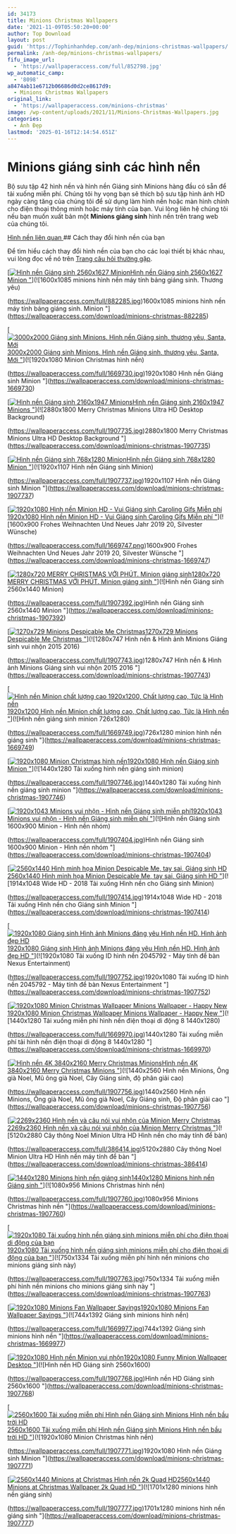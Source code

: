 ```yaml
---
id: 34173
title: Minions Christmas Wallpapers
date: '2021-11-09T05:50:20+00:00'
author: Top Download
layout: post
guid: 'https://Tophinhanhdep.com/anh-dep/minions-christmas-wallpapers/'
permalink: /anh-dep/minions-christmas-wallpapers/
fifu_image_url:
  - 'https://wallpaperaccess.com/full/852798.jpg'
wp_automatic_camp:
  - '8098'
a8474ab11e6712b06686d0d2ce8617d9:
  - Minions Christmas Wallpapers
original_link:
  - 'https://wallpaperaccess.com/minions-christmas'
image: /wp-content/uploads/2021/11/Minions-Christmas-Wallpapers.jpg
categories:
  - Ảnh Đẹp
lastmod: '2025-01-16T12:14:54.651Z'
---
```

# Minions giáng sinh các hình nền

Bộ sưu tập 42 hình nền và hình nền Giáng sinh Minions hàng đầu có sẵn để tải xuống miễn phí. Chúng tôi hy vọng bạn sẽ thích bộ sưu tập hình ảnh HD ngày càng tăng của chúng tôi để sử dụng làm hình nền hoặc màn hình chính cho điện thoại thông minh hoặc máy tính của bạn. Vui lòng liên hệ chúng tôi nếu bạn muốn xuất bản một **Minions giáng sinh** hình nền trên trang web của chúng tôi.

[Hình nền liên quan ](#related) ## Cách thay đổi hình nền của bạn

Để tìm hiểu cách thay đổi hình nền của bạn cho các loại thiết bị khác nhau, vui lòng đọc về nó trên [Trang câu hỏi thường gặp](https://tophinhanhdep.com/faq/).

  
[[![Hình nền Giáng sinh 2560x1627 Minion](https://wallpaperaccess.com/full/852798.jpg)Hình nền Giáng sinh 2560x1627 Minion "](https://wallpaperaccess.com/download/minions-christmas-852798)](![1600x1085 minions hình nền máy tính bảng giáng sinh.  Thương yêu)

(https://wallpaperaccess.com/full/882285.jpg)1600x1085 minions hình nền máy tính bảng giáng sinh. Minion "](https://wallpaperaccess.com/download/minions-christmas-882285)

[[![3000x2000 Giáng sinh Minions.  Hình nền Giáng sinh, thương yêu, Santa, Mới](https://wallpaperaccess.com/full/1907731.jpg)3000x2000 Giáng sinh Minions. Hình nền Giáng sinh, thương yêu, Santa, Mới "](https://wallpaperaccess.com/download/minions-christmas-1907731)](![1920x1080 Minion Christmas hình nền)

(https://wallpaperaccess.com/full/1669730.jpg)1920x1080 Hình nền Giáng sinh Minion "](https://wallpaperaccess.com/download/minions-christmas-1669730)

[[![Hình nền Giáng sinh 2160x1947 Minions](https://wallpaperaccess.com/full/1907734.jpg)Hình nền Giáng sinh 2160x1947 Minions "](https://wallpaperaccess.com/download/minions-christmas-1907734)](![2880x1800 Merry Christmas Minions Ultra HD Desktop Background)

(https://wallpaperaccess.com/full/1907735.jpg)2880x1800 Merry Christmas Minions Ultra HD Desktop Background "](https://wallpaperaccess.com/download/minions-christmas-1907735)

[[![Hình nền Giáng sinh 768x1280 Minion](https://wallpaperaccess.com/full/1907391.jpg)Hình nền Giáng sinh 768x1280 Minion "](https://wallpaperaccess.com/download/minions-christmas-1907391)](![1920x1107 Hình nền Giáng sinh Minion)

(https://wallpaperaccess.com/full/1907737.jpg)1920x1107 Hình nền Giáng sinh Minion "](https://wallpaperaccess.com/download/minions-christmas-1907737)

[[![1920x1080 Hình nền Minion HD - Vui Giáng sinh Caroling Gifs Miễn phí](https://wallpaperaccess.com/full/1907738.jpg)1920x1080 Hình nền Minion HD - Vui Giáng sinh Caroling Gifs Miễn phí "](https://wallpaperaccess.com/download/minions-christmas-1907738)](![1600x900 Frohes Weihnachten Und Neues Jahr 2019 20, Silvester Wünsche)

(https://wallpaperaccess.com/full/1669747.png)1600x900 Frohes Weihnachten Und Neues Jahr 2019 20, Silvester Wünsche "](https://wallpaperaccess.com/download/minions-christmas-1669747)

[[![1280x720 MERRY CHRISTMAS VỚI PHÚT.  Minion giáng sinh](https://wallpaperaccess.com/full/1907740.jpg)1280x720 MERRY CHRISTMAS VỚI PHÚT. Minion giáng sinh "](https://wallpaperaccess.com/download/minions-christmas-1907740)](![Hình nền Giáng sinh 2560x1440 Minion)

(https://wallpaperaccess.com/full/1907392.jpg)Hình nền Giáng sinh 2560x1440 Minion "](https://wallpaperaccess.com/download/minions-christmas-1907392)

[[![1270x729 Minions Despicable Me Christmas](https://wallpaperaccess.com/full/1669739.jpg)1270x729 Minions Despicable Me Christmas "](https://wallpaperaccess.com/download/minions-christmas-1669739)](![1280x747 Hình nền & Hình ảnh Minions Giáng sinh vui nhộn 2015 2016)

(https://wallpaperaccess.com/full/1907743.jpg)1280x747 Hình nền &amp; Hình ảnh Minions Giáng sinh vui nhộn 2015 2016 "](https://wallpaperaccess.com/download/minions-christmas-1907743)

[[![Hình nền Minion chất lượng cao 1920x1200, Chất lượng cao, Tức là Hình nền](https://wallpaperaccess.com/full/1907388.jpg)1920x1200 Hình nền Minion chất lượng cao, Chất lượng cao, Tức là Hình nền "](https://wallpaperaccess.com/download/minions-christmas-1907388)](![Hình nền giáng sinh minion 726x1280)

(https://wallpaperaccess.com/full/1669749.jpg)726x1280 minion hình nền giáng sinh "](https://wallpaperaccess.com/download/minions-christmas-1669749)

[[![1920x1080 Minion Christmas hình nền](https://wallpaperaccess.com/full/1907745.jpg)1920x1080 Hình nền Giáng sinh Minion "](https://wallpaperaccess.com/download/minions-christmas-1907745)](![1440x1280 Tải xuống hình nền giáng sinh minion)

(https://wallpaperaccess.com/full/1907746.jpg)1440x1280 Tải xuống hình nền giáng sinh minion "](https://wallpaperaccess.com/download/minions-christmas-1907746)

[[![1920x1043 Minions vui nhộn - Hình nền Giáng sinh miễn phí](https://wallpaperaccess.com/full/1907747.jpg)1920x1043 Minions vui nhộn - Hình nền Giáng sinh miễn phí "](https://wallpaperaccess.com/download/minions-christmas-1907747)](![Hình nền Giáng sinh 1600x900 Minion - Hình nền nhóm)

(https://wallpaperaccess.com/full/1907404.jpg)Hình nền Giáng sinh 1600x900 Minion - Hình nền nhóm "](https://wallpaperaccess.com/download/minions-christmas-1907404)

[[![2560x1440 Hình minh họa Minion Despicable Me, tay sai, Giáng sinh HD](https://wallpaperaccess.com/full/1907750.jpg)2560x1440 Hình minh họa Minion Despicable Me, tay sai, Giáng sinh HD "](https://wallpaperaccess.com/download/minions-christmas-1907750)](![1914x1048 Wide HD - 2018 Tải xuống Hình nền cho Giáng sinh Minion)

(https://wallpaperaccess.com/full/1907414.jpg)1914x1048 Wide HD - 2018 Tải xuống Hình nền cho Giáng sinh Minion "](https://wallpaperaccess.com/download/minions-christmas-1907414)

[[![1920x1080 Giáng sinh Hình ảnh Minions đáng yêu Hình nền HD.  Hình ảnh đẹp HD](https://wallpaperaccess.com/full/192374.jpg)1920x1080 Giáng sinh Hình ảnh Minions đáng yêu Hình nền HD. Hình ảnh đẹp HD "](https://wallpaperaccess.com/download/minions-christmas-192374)](![1920x1080 Tải xuống ID hình nền 2045792 - Máy tính để bàn Nexus Entertainment)

(https://wallpaperaccess.com/full/1907752.jpg)1920x1080 Tải xuống ID hình nền 2045792 - Máy tính để bàn Nexus Entertainment "](https://wallpaperaccess.com/download/minions-christmas-1907752)

[[![1920x1080 Minion Christmas Wallpaper Minions Wallpaper - Happy New](https://wallpaperaccess.com/full/1669766.jpg)1920x1080 Minion Christmas Wallpaper Minions Wallpaper - Happy New "](https://wallpaperaccess.com/download/minions-christmas-1669766)](![1440x1280 Tải xuống miễn phí hình nền điện thoại di động 8 1440x1280)

(https://wallpaperaccess.com/full/1669970.jpg)1440x1280 Tải xuống miễn phí tải hình nền điện thoại di động 8 1440x1280 "](https://wallpaperaccess.com/download/minions-christmas-1669970)

[[![Hình nền 4K 3840x2160 Merry Christmas Minions](https://wallpaperaccess.com/full/1907395.jpg)Hình nền 4K 3840x2160 Merry Christmas Minions "](https://wallpaperaccess.com/download/minions-christmas-1907395)](![1440x2560 Hình nền Minions, Ông già Noel, Mũ ông già Noel, Cây Giáng sinh, độ phân giải cao)

(https://wallpaperaccess.com/full/1907756.jpg)1440x2560 Hình nền Minions, Ông già Noel, Mũ ông già Noel, Cây Giáng sinh, Độ phân giải cao "](https://wallpaperaccess.com/download/minions-christmas-1907756)

[[![2269x2360 Hình nền và câu nói vui nhộn của Minion Merry Christmas](https://wallpaperaccess.com/full/1907757.png)2269x2360 Hình nền và câu nói vui nhộn của Minion Merry Christmas "](https://wallpaperaccess.com/download/minions-christmas-1907757)](![5120x2880 Cây thông Noel Minion Ultra HD Hình nền cho máy tính để bàn)

(https://wallpaperaccess.com/full/386414.jpg)5120x2880 Cây thông Noel Minion Ultra HD Hình nền máy tính để bàn "](https://wallpaperaccess.com/download/minions-christmas-386414)

[[![1440x1280 Minions hình nền giáng sinh](https://wallpaperaccess.com/full/1907759.jpg)1440x1280 Minions hình nền Giáng sinh "](https://wallpaperaccess.com/download/minions-christmas-1907759)](![1080x956 Minions Christmas hình nền)

(https://wallpaperaccess.com/full/1907760.jpg)1080x956 Minions Christmas hình nền "](https://wallpaperaccess.com/download/minions-christmas-1907760)

[[![1920x1080 Tải xuống hình nền giáng sinh minions miễn phí cho điện thoại di động của bạn](https://wallpaperaccess.com/full/1907762.jpg)1920x1080 Tải xuống hình nền giáng sinh minions miễn phí cho điện thoại di động của bạn "](https://wallpaperaccess.com/download/minions-christmas-1907762)](![750x1334 Tải xuống miễn phí hình nền minions cho minions giáng sinh này)

(https://wallpaperaccess.com/full/1907763.jpg)750x1334 Tải xuống miễn phí hình nền minions cho minions giáng sinh này "](https://wallpaperaccess.com/download/minions-christmas-1907763)

[[![1920x1080 Minions Fan Wallpaper Sayings](https://wallpaperaccess.com/full/1907764.jpg)1920x1080 Minions Fan Wallpaper Sayings "](https://wallpaperaccess.com/download/minions-christmas-1907764)](![744x1392 Giáng sinh minions hình nền)

(https://wallpaperaccess.com/full/1669977.jpg)744x1392 Giáng sinh minions hình nền "](https://wallpaperaccess.com/download/minions-christmas-1669977)

[[![1920x1080 Hình nền Minion vui nhộn](https://wallpaperaccess.com/full/188627.jpg)1920x1080 Funny Minion Wallpaper Desktop "](https://wallpaperaccess.com/download/minions-christmas-188627)](![Hình nền HD Giáng sinh 2560x1600)

(https://wallpaperaccess.com/full/1907768.jpg)Hình nền HD Giáng sinh 2560x1600 "](https://wallpaperaccess.com/download/minions-christmas-1907768)

[[![2560x1600 Tải xuống miễn phí Hình nền Giáng sinh Minions Hình nền bầu trời HD](https://wallpaperaccess.com/full/1907769.jpg)2560x1600 Tải xuống miễn phí Hình nền Giáng sinh Minions Hình nền bầu trời HD "](https://wallpaperaccess.com/download/minions-christmas-1907769)](![1920x1080 Minion Christmas hình nền)

(https://wallpaperaccess.com/full/1907771.jpg)1920x1080 Hình nền Giáng sinh Minion "](https://wallpaperaccess.com/download/minions-christmas-1907771)

[[![2560x1440 Minions at Christmas Hình nền 2k Quad HD](https://wallpaperaccess.com/full/1907772.jpg)2560x1440 Minions at Christmas Wallpaper 2k Quad HD "](https://wallpaperaccess.com/download/minions-christmas-1907772)](![1701x1280 minions hình nền giáng sinh)

(https://wallpaperaccess.com/full/1907777.jpg)1701x1280 minions hình nền giáng sinh "](https://wallpaperaccess.com/download/minions-christmas-1907777)
